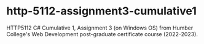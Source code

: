 # http-5112-assignment3-cumulative1
 HTTP5112 C# Cumulative 1, Assignment 3 (on Windows OS) from Humber College's Web Development post-graduate certificate course (2022-2023). 
